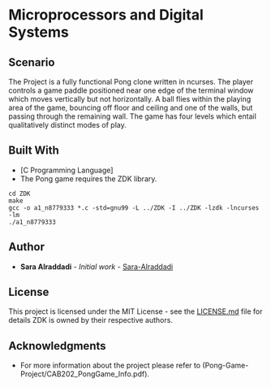 # Microprocessors and Digital Systems


## Scenario
The Project is a fully functional Pong clone written in ncurses. The player controls a game paddle positioned near one edge of the terminal window which moves vertically but not horizontally. A ball flies within the playing area of the game, bouncing off floor and ceiling and one of the walls, but passing through the remaining wall. The game has four levels which entail qualitatively distinct modes of play.

## Built With
 * [C Programming Language]
 * The Pong game requires the ZDK library.
 
```
cd ZDK
make
gcc -o a1_n8779333 *.c -std=gnu99 -L ../ZDK -I ../ZDK -lzdk -lncurses -lm
./a1_n8779333
```

## Author

* **Sara Alraddadi** - *Initial work* - [Sara-Alraddadi](https://github.com/Sara-Alraddadi)


## License

This project is licensed under the MIT License - see the [LICENSE.md](LICENSE.md) file for details
ZDK is owned by their respective authors.


## Acknowledgments

* For more information about the project please refer to (Pong-Game-Project/CAB202_PongGame_Info.pdf).
